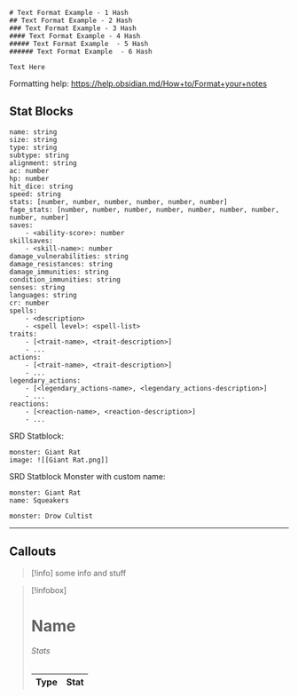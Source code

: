 ```ad-ReadAloud
# Text Format Example - 1 Hash
## Text Format Example - 2 Hash
### Text Format Example - 3 Hash
#### Text Format Example - 4 Hash
##### Text Format Example  - 5 Hash
###### Text Format Example  - 6 Hash
```
```ad-note
Text Here
```

Formatting help: https://help.obsidian.md/How+to/Format+your+notes

## Stat Blocks

```statblock
name: string
size: string
type: string
subtype: string
alignment: string
ac: number
hp: number
hit_dice: string
speed: string
stats: [number, number, number, number, number, number]
fage_stats: [number, number, number, number, number, number, number, number, number]
saves:
    - <ability-score>: number
skillsaves:
    - <skill-name>: number
damage_vulnerabilities: string
damage_resistances: string
damage_immunities: string
condition_immunities: string
senses: string
languages: string
cr: number
spells:
    - <description>
    - <spell level>: <spell-list>
traits:
    - [<trait-name>, <trait-description>]
    - ...
actions:
    - [<trait-name>, <trait-description>]
    - ...
legendary_actions:
    - [<legendary_actions-name>, <legendary_actions-description>]
    - ...
reactions:
    - [<reaction-name>, <reaction-description>]
    - ...
```

SRD Statblock:
```statblock
monster: Giant Rat
image: ![[Giant Rat.png]]
```

SRD Statblock Monster with custom name:
```statblock
monster: Giant Rat
name: Squeakers
```

```statblock
monster: Drow Cultist
```

<hr>

## Callouts

> [!info]
> some info and stuff

> [!infobox]
> # Name
> ###### Stats
> | Type | Stat |
> | ---- | ---- |